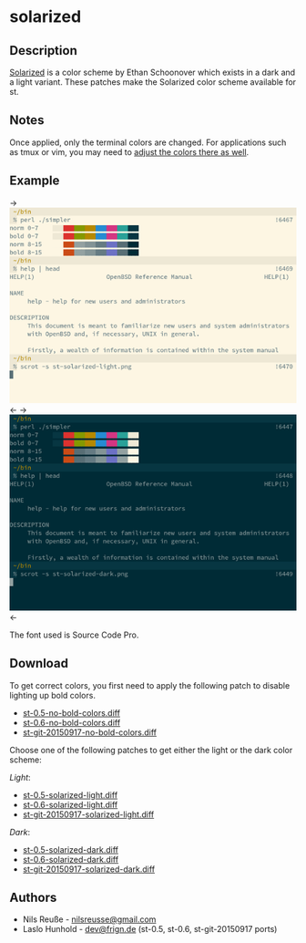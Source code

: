 solarized
=========

Description
-----------

[Solarized](http://ethanschoonover.com/solarized) is a color scheme by
Ethan Schoonover which exists in a dark and a light variant.  These
patches make the Solarized color scheme available for st.


Notes
-----

Once applied, only the terminal colors are changed.  For applications
such as tmux or vim, you may need to
[adjust the colors there as well](https://bbs.archlinux.org/viewtopic.php?id=164108).


Example
-------

->[![Screenshot](st-solarized-light-s.png)](st-solarized-light.png)<-
->[![Screenshot](st-solarized-dark-s.png)](st-solarized-dark.png)<-

The font used is Source Code Pro.

Download
--------

To get correct colors, you first need to apply the following patch
to disable lighting up bold colors.

 * [st-0.5-no-bold-colors.diff](st-0.5-no-bold-colors.diff)
 * [st-0.6-no-bold-colors.diff](st-0.6-no-bold-colors.diff)
 * [st-git-20150917-no-bold-colors.diff](st-git-20150917-no-bold-colors.diff)

Choose one of the following patches to get either the light
or the dark color scheme:

*Light*:

 * [st-0.5-solarized-light.diff](st-0.5-solarized-light.diff)
 * [st-0.6-solarized-light.diff](st-0.6-solarized-light.diff)
 * [st-git-20150917-solarized-light.diff](st-git-20150917-solarized-light.diff)

*Dark*:

 * [st-0.5-solarized-dark.diff](st-0.5-solarized-dark.diff)
 * [st-0.6-solarized-dark.diff](st-0.6-solarized-dark.diff)
 * [st-git-20150917-solarized-dark.diff](st-git-20150917-solarized-dark.diff)

Authors
-------

 * Nils Reuße - nilsreusse@gmail.com
 * Laslo Hunhold - dev@frign.de (st-0.5, st-0.6, st-git-20150917 ports)
